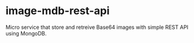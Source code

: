 # image-mdb-rest-api
Micro service that store and retreive Base64 images with simple REST API using MongoDB.
